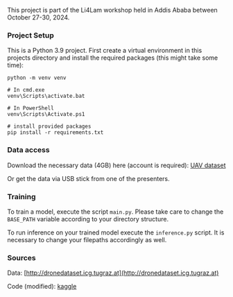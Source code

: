 This project is part of the Li4Lam workshop held in Addis Ababa between October 27-30, 2024.

### Project Setup

This is a Python 3.9 project. First create a virtual environment in this projects directory and install the required packages (this might take some time):

```
python -m venv venv

# In cmd.exe
venv\Scripts\activate.bat

# In PowerShell
venv\Scripts\Activate.ps1

# install provided packages
pip install -r requirements.txt
```

### Data access

Download the necessary data (4GB) here (account is required): [UAV dataset](https://www.kaggle.com/datasets/bulentsiyah/semantic-drone-dataset/discussion/289363)

Or get the data via USB stick from one of the presenters.

### Training 

To train a model, execute the script ```main.py```. Please take care to change the ```BASE_PATH``` variable according to your directory structure.

To run inference on your trained model execute the ```inference.py``` script. It is necessary to change your filepaths accordingly as well.

### Sources

Data: [http://dronedataset.icg.tugraz.at](http://dronedataset.icg.tugraz.at)

Code (modified): [kaggle](https://www.kaggle.com/code/ligtfeather/semantic-segmentation-is-easy-with-pytorch#Evaluation)

